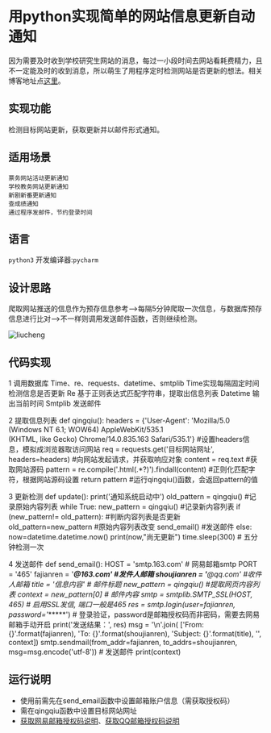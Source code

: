 用python实现简单的网站信息更新自动通知
==== 
因为需要及时收到学校研究生网站的消息，每过一小段时间去网站看耗费精力，且不一定能及时的收到消息，所以萌生了用程序定时检测网站是否更新的想法。相关博客地址点[这里](https://blog.csdn.net/qq_33619400/article/details/106951913)。

实现功能
------- 
检测目标网站更新，获取更新并以邮件形式通知。

适用场景
-------
    票务网站活动更新通知
    学校教务网站更新通知
    新剧新番更新通知
    查成绩通知
    通过程序发邮件，节约登录时间
    
语言
-------
`python3` 开发编译器:`pycharm`

设计思路
-------
爬取网站推送的信息作为预存信息参考-->每隔5分钟爬取一次信息，与数据库预存信息进行比对-->不一样则调用发送邮件函数，否则继续检测。

![liucheng](https://github.com/zhongy1026/-/blob/master/images/liucheng.png)

代码实现
-------
1 调用数据库 
Time、re、requests、datetime、smtplib
Time实现每隔固定时间检测信息是否更新
Re 基于正则表达式匹配字符串，提取出信息列表
Datetime 输出当前时间
Smtplib 发送邮件

2 提取信息列表
                def qingqiu():
                    headers = {'User-Agent': 'Mozilla/5.0 (Windows NT 6.1; WOW64) AppleWebKit/535.1 \
                            (KHTML, like Gecko) Chrome/14.0.835.163 Safari/535.1'}     #设置headers信息，模拟成浏览器取访问网站
                    req = requests.get('目标网站网址', headers=headers)   #向网站发起请求，并获取响应对象
                    content = req.text   #获取网站源码
                    pattern = re.compile('.html(.*?)</a>').findall(content)  #正则化匹配字符，根据网站源码设置
                    return pattern  #运行qingqiu()函数，会返回pattern的值

3 更新检测
        def update():
            print('通知系统启动中')
            old_pattern = qingqiu()  #记录原始内容列表
            while True:
                new_pattern = qingqiu()  #记录新内容列表
                if (new_pattern!= old_pattern):  #判断内容列表是否更新
                    old_pattern=new_pattern    #原始内容列表改变
                    send_email()   #发送邮件
                else:
                    now=datetime.datetime.now()
                    print(now,"尚无更新")
                time.sleep(300) # 五分钟检测一次

4 发送邮件
        def send_email():
            HOST = 'smtp.163.com'   # 网易邮箱smtp
            PORT = '465'
            fajianren = '*****@163.com' #发件人邮箱
            shoujianren = '******@qq.com'   #收件人邮箱
            title = '信息内容'     # 邮件标题
            new_pattern = qingqiu()  #提取网页内容列表
            context = new_pattern[0]  # 邮件内容
            smtp = smtplib.SMTP_SSL(HOST, 465)  # 启用SSL发信, 端口一般是465
            res = smtp.login(user=fajianren, password='******') # 登录验证，password是邮箱授权码而非密码，需要去网易邮箱手动开启
            print('发送结果：', res)
            msg = '\n'.join(
                ['From: {}'.format(fajianren), 'To: {}'.format(shoujianren), 'Subject: {}'.format(title), '', context])
            smtp.sendmail(from_addr=fajianren, to_addrs=shoujianren, msg=msg.encode('utf-8')) # 发送邮件
            print(context)

运行说明
---
* 使用前需先在send_email函数中设置邮箱账户信息（需获取授权码）
* 需在qingqiu函数中设置目标网站网址
* [获取网易邮箱授权码说明](http://help.mail.163.com/faqDetail.do?code=d7a5dc8471cd0c0e8b4b8f4f8e49998b374173cfe9171305fa1ce630d7f67ac2cda80145a1742516)、[获取QQ邮箱授权码说明](https://service.mail.qq.com/cgi-bin/help?subtype=1&&id=28&&no=1001256)
